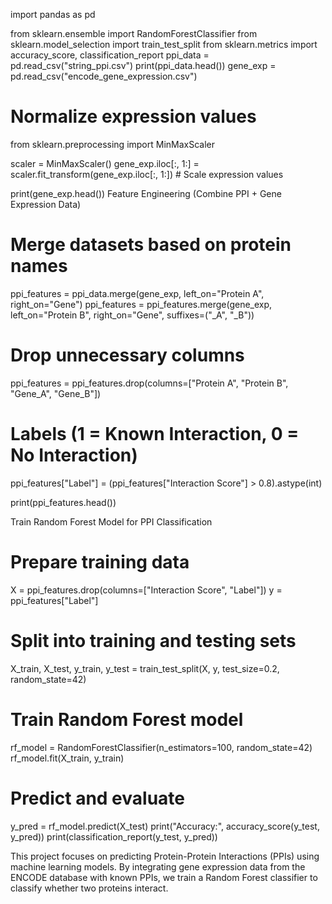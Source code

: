 import pandas as pd

from sklearn.ensemble import RandomForestClassifier
from sklearn.model_selection import train_test_split
from sklearn.metrics import accuracy_score, classification_report
ppi_data = pd.read_csv("string_ppi.csv")
print(ppi_data.head())
gene_exp = pd.read_csv("encode_gene_expression.csv")

# Normalize expression values
from sklearn.preprocessing import MinMaxScaler

scaler = MinMaxScaler()
gene_exp.iloc[:, 1:] = scaler.fit_transform(gene_exp.iloc[:, 1:])  # Scale expression values

print(gene_exp.head())
 Feature Engineering (Combine PPI + Gene Expression Data)
# Merge datasets based on protein names
ppi_features = ppi_data.merge(gene_exp, left_on="Protein A", right_on="Gene")
ppi_features = ppi_features.merge(gene_exp, left_on="Protein B", right_on="Gene", suffixes=("_A", "_B"))

# Drop unnecessary columns
ppi_features = ppi_features.drop(columns=["Protein A", "Protein B", "Gene_A", "Gene_B"])

# Labels (1 = Known Interaction, 0 = No Interaction)
ppi_features["Label"] = (ppi_features["Interaction Score"] > 0.8).astype(int)

print(ppi_features.head())

Train Random Forest Model for PPI Classification
# Prepare training data
X = ppi_features.drop(columns=["Interaction Score", "Label"])
y = ppi_features["Label"]

# Split into training and testing sets
X_train, X_test, y_train, y_test = train_test_split(X, y, test_size=0.2, random_state=42)

# Train Random Forest model
rf_model = RandomForestClassifier(n_estimators=100, random_state=42)
rf_model.fit(X_train, y_train)

# Predict and evaluate
y_pred = rf_model.predict(X_test)
print("Accuracy:", accuracy_score(y_test, y_pred))
print(classification_report(y_test, y_pred))


This project focuses on predicting Protein-Protein Interactions (PPIs) using machine learning models. By integrating gene expression data from the ENCODE database with known PPIs, we train a Random Forest classifier to classify whether two proteins interact.
